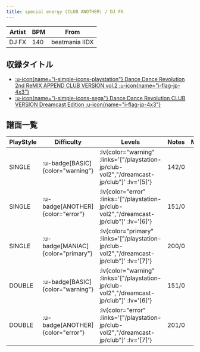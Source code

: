 ```yaml
---
title: special energy (CLUB ANOTHER) / DJ FX
---
```


|Artist|BPM|From|
|------|---|----|
|DJ FX|140|beatmania IIDX|

## 収録タイトル

- [ :u-icon{name="i-simple-icons-playstation"} Dance Dance Revolution 2nd ReMIX APPEND CLUB VERSION vol.2 :u-icon{name="i-flag-jp-4x3"} ](/playstation-jp/club-vol2)
- [ :u-icon{name="i-simple-icons-sega"} Dance Dance Revolution CLUB VERSION Dreamcast Edition :u-icon{name="i-flag-jp-4x3"} ](/dreamcast-jp/club)

## 譜面一覧

|PlayStyle|Difficulty|Levels|Notes|Movie|
|---------|----------|------|-----|-----|
|SINGLE| :u-badge[BASIC]{color="warning"} | :lv{color="warning" :links='["/playstation-jp/club-vol2","/dreamcast-jp/club"]' :lv='[5]'} |142/0||
|SINGLE| :u-badge[ANOTHER]{color="error"} | :lv{color="error" :links='["/playstation-jp/club-vol2","/dreamcast-jp/club"]' :lv='[6]'} |151/0||
|SINGLE| :u-badge[MANIAC]{color="primary"} | :lv{color="primary" :links='["/playstation-jp/club-vol2","/dreamcast-jp/club"]' :lv='[7]'} |200/0||
|DOUBLE| :u-badge[BASIC]{color="warning"} | :lv{color="warning" :links='["/playstation-jp/club-vol2","/dreamcast-jp/club"]' :lv='[6]'} |151/0||
|DOUBLE| :u-badge[ANOTHER]{color="error"} | :lv{color="error" :links='["/playstation-jp/club-vol2","/dreamcast-jp/club"]' :lv='[7]'} |201/0||
